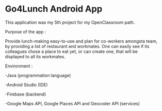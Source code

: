 # Go4Lunch Android App

This application was my 5th project for my OpenClassroom path. 

Purpose of the app :  

Provide lunch-making easy-to-use and plan for co-workers amongsta team, by providing a list of restaurant and workmates. One can easily see if its colleagues chose a place to eat yet, or can create
one, that will be displayed to all its workmates.


Environment : 

-Java (programmation language)

-Android Studio (IDE)

-Firebase (backend)

-Google Maps API, Google Places API and Geocoder API (services)
